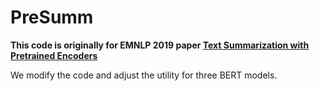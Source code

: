 # PreSumm

**This code is originally for EMNLP 2019 paper [Text Summarization with Pretrained Encoders](https://arxiv.org/abs/1908.08345)**

We modify the code and adjust the utility for three BERT models. 
